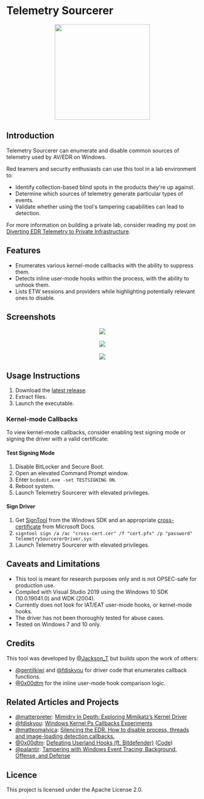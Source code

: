 # Telemetry Sourcerer

<p align="center">
  <img src="https://www.publicdomainpictures.net/pictures/180000/nahled/wizard-with-wand.jpg" height="250" />
</p>

## Introduction

Telemetry Sourcerer can enumerate and disable common sources of telemetry used by AV/EDR on Windows.

Red teamers and security enthusiasts can use this tool in a lab environment to:

- Identify collection-based blind spots in the products they're up against.
- Determine which sources of telemetry generate particular types of events.
- Validate whether using the tool's tampering capabilities can lead to detection.

For more information on building a private lab, consider reading my post on [Diverting EDR Telemetry to Private Infrastructure](http://jackson-t.ca/edr-reversing-evading-03.html).

## Features

- Enumerates various kernel-mode callbacks with the ability to suppress them.
- Detects inline user-mode hooks within the process, with the ability to unhook them.
- Lists ETW sessions and providers while highlighting potentially relevant ones to disable.

## Screenshots

<p align="center">
  <img src="https://i.imgur.com/W6EODwb.png" />
  <br><br>
  <img src="https://i.imgur.com/WzjTNnP.png" />
  <br><br>
  <img src="https://i.imgur.com/dqwidfM.png" />
</p>

## Usage Instructions

1. Download the [latest release](#).
1. Extract files.
1. Launch the executable.

### Kernel-mode Callbacks

To view kernel-mode callbacks, consider enabling test signing mode or signing the driver with a valid certificate:

#### Test Signing Mode

1. Disable BitLocker and Secure Boot.
1. Open an elevated Command Prompt window.
1. Enter `bcdedit.exe -set TESTSIGNING ON`.
1. Reboot system.
1. Launch Telemetry Sourcerer with elevated privileges.

#### Sign Driver

1. Get [SignTool](https://docs.microsoft.com/en-us/windows/win32/seccrypto/signtool) from the Windows SDK and an appropriate [cross-certificate](https://docs.microsoft.com/en-us/windows-hardware/drivers/install/cross-certificates-for-kernel-mode-code-signing) from Microsoft Docs.
1. `signtool sign /a /ac "cross-cert.cer" /f "cert.pfx" /p "password" TelemetrySourcererDriver.sys` 
1. Launch Telemetry Sourcerer with elevated privileges.

## Caveats and Limitations

- This tool is meant for research purposes only and is not OPSEC-safe for production use.
- Compiled with Visual Studio 2019 using the Windows 10 SDK (10.0.19041.0) and WDK (2004).
- Currently does not look for IAT/EAT user-mode hooks, or kernel-mode hooks.
- The driver has not been thoroughly tested for abuse cases.
- Tested on Windows 7 and 10 only.

## Credits

This tool was developed by [@Jackson_T](https://twitter.com/Jackson_T) but builds upon the work of others:

- [@gentilkiwi](https://twitter.com/gentilkiwi) and [@fdiskyou](https://twitter.com/fdiskyou) for driver code that enumerates callback functions.
- [@0x00dtm](https://twitter.com/0x00dtm) for the inline user-mode hook comparison logic.

## Related Articles and Projects

- [@matterpreter](https://twitter.com/matterpreter): [Mimidrv In Depth: Exploring Mimikatz’s Kernel Driver](https://posts.specterops.io/mimidrv-in-depth-4d273d19e148)
- [@fdiskyou](https://twitter.com/fdiskyou): [Windows Kernel Ps Callbacks Experiments](http://deniable.org/windows/windows-callbacks)
- [@matteomalvica](https://twitter.com/matteomalvica): [Silencing the EDR. How to disable process, threads and image-loading detection callbacks.](https://www.matteomalvica.com/blog/2020/07/15/silencing-the-edr/)
- [@0x00dtm](https://twitter.com/0x00dtm): [Defeating Userland Hooks (ft. Bitdefender)](https://0x00sec.org/t/defeating-userland-hooks-ft-bitdefender/12496) ([Code](https://github.com/NtRaiseHardError/Antimalware-Research/tree/master/Generic/Userland%20Hooking/AntiHook))
- [@palantir](https://medium.com/palantir): [Tampering with Windows Event Tracing: Background, Offense, and Defense](https://medium.com/palantir/tampering-with-windows-event-tracing-background-offense-and-defense-4be7ac62ac63)

## Licence

This project is licensed under the Apache License 2.0.
